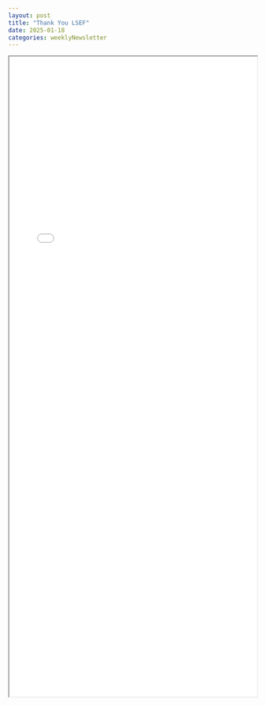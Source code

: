 ```yaml
---
layout: post
title: "Thank You LSEF"
date: 2025-01-18
categories: weeklyNewsletter
---
```


<iframe src="{{ site.baseurl }}/BroncoBulletin/The Broncobots Bulletin 21.pdf" width="100%" height="1300em">
    </iframe>
